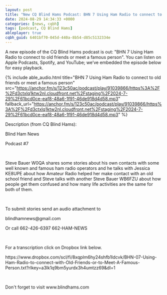 ```yaml
---
layout: post
title: "New CQ Blind Hams Podcast: BHN 7 Using Ham Radio to connect to old friends or meet a famous person"
date: 2024-08-29 14:34:33 +0000
categories: [news, cqbh]
tags: [podcast, CQ Blind Hams]
ableplayer: true
cqbh_guid: 6401bf70-045d-440a-8b54-d85c5132334e
---
```


A new episode of the CQ Blind Hams podcast is out: "BHN 7 Using Ham Radio to connect to old friends or meet a famous person". You can listen on Apple Podcasts, Spotify, and YouTube; we’ve embedded the episode below for easy playback.

{% include able_audio.html title="BHN 7 Using Ham Radio to connect to old friends or meet a famous person" src="https://anchor.fm/s/123c50ac/podcast/play/91039866/https%3A%2F%2Fd3ctxlq1ktw2nl.cloudfront.net%2Fstaging%2F2024-7-29%2F61bcd0ce-eaf8-48a6-1f91-46de918d4d58.mp3" fallback_url="https://anchor.fm/s/123c50ac/podcast/play/91039866/https%3A%2F%2Fd3ctxlq1ktw2nl.cloudfront.net%2Fstaging%2F2024-7-29%2F61bcd0ce-eaf8-48a6-1f91-46de918d4d58.mp3" %}

Description (from CQ Blind Hams):

<p>Blind Ham News</p>
<p>Podcast #7 </p>
<p><br></p>
<p>Steve Bauer W0QA shares some stories about his own contacts with some well known and famous ham radio operators and he talks with Jessica KE8UPE about how Amateur Radio helped her make contact with an old school friend and Steve talks with another Steve Bauer WB6FZU about how people get them confused and how many life activities are the same for both of them.</p>
<p><br></p>
<p>To submit stories send an audio attachment to </p>
<p>blindhamnews@gmail.com</p>
<p>Or call 662-426-6397 662-HAM-NEWS </p>
<p><br></p>
<p>For a transcription click on Dropbox link below.</p>
<p>https://www.dropbox.com/scl/fi/8xqplm6hy24shfb1ldcvk/BHN-07-Using-Ham-Radio-to-connect-with-Old-Friends-or-to-Meet-A-Famous-Person.txt?rlkey=a3lk1q9bm5yurdx3h4umtzz69&amp;dl=1</p>
<p><br></p>
<p>Don&#39;t forget to visit www.blindhams.com</p>
